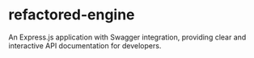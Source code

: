 # refactored-engine
An Express.js application with Swagger integration, providing clear and interactive API documentation for developers.
